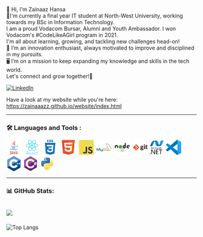 💫 Hi, I'm Zainaaz Hansa
<br>🏫I'm currently a final year IT student at North-West University, working towards my BSc in Information Technology.
<br>I am a proud Vodacom Bursar, Alumni and Youth Ambassador. I won Vodacom's #CodeLikeAGirl program in 2021.
<br> I'm all about learning, growing, and tackling new challenges head-on!
<br>🚀 I’m an innovation enthusiast, always motivated to improve and disciplined in my pursuits.
<br>🖥 I’m on a mission to keep expanding my knowledge and skills in the tech world.
<br>Let's connect and grow together!🌟

[![LinkedIn](https://img.shields.io/badge/LinkedIn-%230077B5.svg?logo=linkedin&logoColor=white)](https://www.linkedin.com/in/zainaaz-hansa-a8795a203/)

Have a look at my website while you're here: https://zainaaazz.github.io/website/index.html


---
### :hammer_and_wrench: Languages and Tools :
<div>
  <img src="https://github.com/devicons/devicon/blob/master/icons/java/java-original-wordmark.svg" title="Java" alt="Java" width="40" height="40"/>&nbsp;
  <img src="https://github.com/devicons/devicon/blob/master/icons/react/react-original-wordmark.svg" title="React" alt="React" width="40" height="40"/>&nbsp;
  <img src="https://github.com/devicons/devicon/blob/master/icons/css3/css3-plain-wordmark.svg"  title="CSS3" alt="CSS" width="40" height="40"/>&nbsp;
  <img src="https://github.com/devicons/devicon/blob/master/icons/html5/html5-original.svg" title="HTML5" alt="HTML" width="40" height="40"/>&nbsp;
  <img src="https://github.com/devicons/devicon/blob/master/icons/javascript/javascript-original.svg" title="JavaScript" alt="JavaScript" width="40" height="40"/>&nbsp;
  <img src="https://github.com/devicons/devicon/blob/master/icons/mysql/mysql-original-wordmark.svg" title="MySQL"  alt="MySQL" width="40" height="40"/>&nbsp;
  <img src="https://github.com/devicons/devicon/blob/master/icons/nodejs/nodejs-original-wordmark.svg" title="NodeJS" alt="NodeJS" width="40" height="40"/>&nbsp;
  <img src="https://github.com/devicons/devicon/blob/master/icons/git/git-original-wordmark.svg" title="Git" **alt="Git" width="40" height="40"/>
  <img src="https://github.com/devicons/devicon/blob/master/icons/dot-net/dot-net-original-wordmark.svg" title="Git" **alt="Git" width="40" height="40"/>
  <img src="https://github.com/devicons/devicon/blob/master/icons/vscode/vscode-original.svg" title="VScode" **alt="VS" width="40" height="40"/>
  <img src="https://github.com/devicons/devicon/blob/master/icons/cplusplus/cplusplus-original.svg" title="Cplus" **alt="Cplus" width="40" height="40"/>  
  <img src="https://github.com/devicons/devicon/blob/master/icons/csharp/csharp-original.svg" title="Csharp" **alt="Csharp" width="40" height="40"/>
  <img src="https://github.com/devicons/devicon/blob/master/icons/python/python-original.svg" title="Python" **alt="Python" width="40" height="40"/>
 
</div>


---

### 📊 GitHub Stats:
![](https://github-readme-stats.vercel.app/api?username=zainaaazz&theme=gotham&hide_border=false&include_all_commits=false&count_private=false)<br/>
---

![Top Langs](https://github-readme-stats.vercel.app/api/top-langs/?username=zainaaazz&theme=gotham&hide_progress=true)


